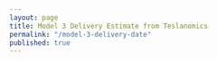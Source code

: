 ```yaml
---
layout: page
title: Model 3 Delivery Estimate from Teslanomics
permalink: "/model-3-delivery-date"
published: true
---
```

<script>
function getQueryVariable(variable)
{
       var query = window.location.search.substring(1);
       var vars = query.split("&");
       for (var i=0;i<vars.length;i++) {
               var pair = vars[i].split("=");
               if(pair[0] == variable){return pair[1];}
       }
       return(false);
}
</script>

<img id="img-estimate"></div>
<script>

img = getQueryVariable("img");
document.getElementById("img-estimate").src=img;

</script>
